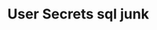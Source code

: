 # User Secrets sql junk

<!-- dotnet user-secrets set ConnectionStrings:DefaultConnection “Server=localhost;Database=DaytaCare;User=SA;Password=NotMyPassword98” -->

<!-- docker run -e "ACCEPT_EULA=1" -e "MSSQL_SA_PASSWORD=MyPass@word" -e "MSSQL_PID=Developer" -e "MSSQL_USER=SA" -p 1433:1433 -d --name=sql mcr.microsoft.com/azure-sql-edge -->
